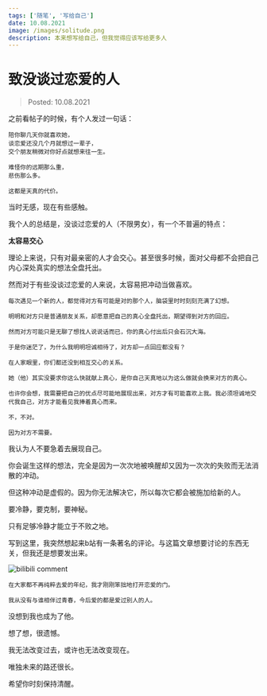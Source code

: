 ```yaml
---
tags: ['随笔', '写给自己']
date: 10.08.2021
image: /images/solitude.png
description: 本来想写给自己，但我觉得应该写给更多人
---
```


# 致没谈过恋爱的人

> Posted: 10.08.2021

<Tag />

之前看帖子的时候，有个人发过一句话：

```
陪你聊几天你就喜欢她，
谈恋爱还没几个月就想过一辈子，
交个朋友稍微对你好点就想来往一生。

难怪你的远期那么重，
悲伤那么多。

这都是天真的代价。
```

当时无感，现在有些感触。

我个人的总结是，没谈过恋爱的人（不限男女），有一个不普遍的特点：

<span v-p>**太容易交心**</span>

理论上来说，只有对最亲密的人才会交心。甚至很多时候，面对父母都不会把自己内心深处真实的想法全盘托出。

然而对于有些没谈过恋爱的人来说，太容易把冲动当做喜欢。

```
每次遇见一个新的人，都觉得对方有可能是对的那个人，脑袋里时时刻刻充满了幻想。

明明和对方只是普通朋友关系，却愿意把自己的真心全盘托出，期望得到对方的回应。

然而对方可能只是无聊了想找人说说话而已，你的真心付出后只会石沉大海。

于是你迷茫了，为什么我明明坦诚相待了，对方却一点回应都没有？

在人家眼里，你们都还没到相互交心的关系。

她（他）其实没要求你这么快就献上真心，是你自己天真地以为这么做就会换来对方的真心。

也许你会想，我需要把自己的优点尽可能地展现出来，对方才有可能喜欢上我。我必须坦诚地交代我自己，对方才能看见我捧着真心而来。

不，不对。

因为对方不需要。
```

我认为人不要急着去展现自己。

你会诞生这样的想法，完全是因为一次次地被唤醒却又因为一次次的失败而无法消散的冲动。

但这种冲动是虚假的。因为你无法解决它，所以每次它都会被施加给新的人。

要冷静，要克制，要神秘。

只有足够冷静才能立于不败之地。

写到这里，我突然想起来b站有一条著名的评论。与这篇文章想要讨论的东西无关，但我还是想要发出来。

![bilibili comment](/images/bilibili_comment.jpeg)

```
在大家都不再纯粹去爱的年纪，我才刚刚笨拙地打开恋爱的门。

我从没有与谁相伴过青春，今后爱的都是爱过别人的人。
```

没想到我也成为了他。

想了想，很遗憾。

我无法改变过去，或许也无法改变现在。

唯独未来的路还很长。

希望你时刻保持清醒。

<Disqus />